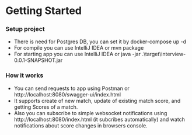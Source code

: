 # Getting Started

### Setup project

* There is need for Postgres DB, you can set it by docker-compose up -d
* For compile you can use IntelliJ IDEA or mvn package
* For starting app you can use IntelliJ IDEA or  java -jar .\target\interview-0.0.1-SNAPSHOT.jar

### How it works

* You can send requests to app using Postman or http://localhost:8080/swagger-ui/index.html
* It supports create of new match, update of existing match score, and getting Scores of a match.
* Also you can subscribe to simple websocket notifications using http://localhost:8080/index.html (it subcribes automatically) and watch notifications about score changes in browsers console.



